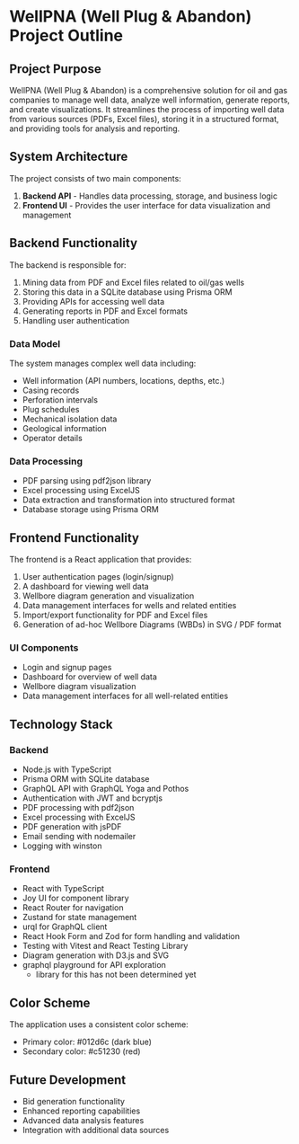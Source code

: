# WellPNA (Well Plug & Abandon) Project Outline

## Project Purpose

WellPNA (Well Plug & Abandon) is a comprehensive solution for oil and gas companies to manage well data, analyze well information, generate reports, and create visualizations. It streamlines the process of importing well data from various sources (PDFs, Excel files), storing it in a structured format, and providing tools for analysis and reporting.

## System Architecture

The project consists of two main components:

1. **Backend API** - Handles data processing, storage, and business logic
2. **Frontend UI** - Provides the user interface for data visualization and management

## Backend Functionality

The backend is responsible for:

1. Mining data from PDF and Excel files related to oil/gas wells
2. Storing this data in a SQLite database using Prisma ORM
3. Providing APIs for accessing well data
4. Generating reports in PDF and Excel formats
5. Handling user authentication

### Data Model

The system manages complex well data including:

- Well information (API numbers, locations, depths, etc.)
- Casing records
- Perforation intervals
- Plug schedules
- Mechanical isolation data
- Geological information
- Operator details

### Data Processing

- PDF parsing using pdf2json library
- Excel processing using ExcelJS
- Data extraction and transformation into structured format
- Database storage using Prisma ORM

## Frontend Functionality

The frontend is a React application that provides:

1. User authentication pages (login/signup)
2. A dashboard for viewing well data
3. Wellbore diagram generation and visualization
4. Data management interfaces for wells and related entities
5. Import/export functionality for PDF and Excel files
6. Generation of ad-hoc Wellbore Diagrams (WBDs) in SVG / PDF format

### UI Components

- Login and signup pages
- Dashboard for overview of well data
- Wellbore diagram visualization
- Data management interfaces for all well-related entities

## Technology Stack

### Backend

- Node.js with TypeScript
- Prisma ORM with SQLite database
- GraphQL API with GraphQL Yoga and Pothos
- Authentication with JWT and bcryptjs
- PDF processing with pdf2json
- Excel processing with ExcelJS
- PDF generation with jsPDF
- Email sending with nodemailer
- Logging with winston

### Frontend

- React with TypeScript
- Joy UI for component library
- React Router for navigation
- Zustand for state management
- urql for GraphQL client
- React Hook Form and Zod for form handling and validation
- Testing with Vitest and React Testing Library
- Diagram generation with D3.js and SVG
- graphql playground for API exploration
  + library for this has not been determined yet

## Color Scheme

The application uses a consistent color scheme:

- Primary color: #012d6c (dark blue)
- Secondary color: #c51230 (red)

## Future Development

- Bid generation functionality
- Enhanced reporting capabilities
- Advanced data analysis features
- Integration with additional data sources
